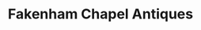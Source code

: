 ---
title: "Fakenham Chapel Antiques"
url: /fakenham/fakenham-chapel-antiques/
shop: Antiquitäten
---